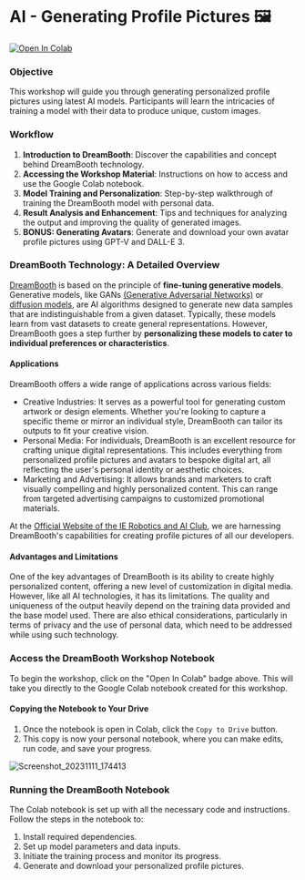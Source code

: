 # AI - Generating Profile Pictures 🖼️

[![Open In Colab](https://colab.research.google.com/assets/colab-badge.svg)](https://colab.research.google.com/drive/1djkSLl3ALqSPu947ER5aSTSo8R4cOnb6?usp=sharing)

### Objective
This workshop will guide you through generating personalized profile pictures using latest AI models. Participants will learn the intricacies of training a model with their data to produce unique, custom images.

### Workflow
1. **Introduction to DreamBooth**: Discover the capabilities and concept behind DreamBooth technology.
2. **Accessing the Workshop Material**: Instructions on how to access and use the Google Colab notebook.
3. **Model Training and Personalization**: Step-by-step walkthrough of training the DreamBooth model with personal data.
4. **Result Analysis and Enhancement**: Tips and techniques for analyzing the output and improving the quality of generated images.
5. **BONUS: Generating Avatars**: Generate and download your own avatar profile pictures using GPT-V and DALL-E 3.

### DreamBooth Technology: A Detailed Overview

[DreamBooth](https://dreambooth.github.io/) is based on the principle of **fine-tuning generative models**. Generative models, like GANs [(Generative Adversarial Networks)](https://arxiv.org/pdf/1406.2661.pdf) or [diffusion models](https://github.com/CompVis/latent-diffusion), are AI algorithms designed to generate new data samples that are indistinguishable from a given dataset. Typically, these models learn from vast datasets to create general representations. However, DreamBooth goes a step further by **personalizing these models to cater to individual preferences or characteristics**.


#### Applications
DreamBooth offers a wide range of applications across various fields:

- Creative Industries: It serves as a powerful tool for generating custom artwork or design elements. Whether you're looking to capture a specific theme or mirror an individual style, DreamBooth can tailor its outputs to fit your creative vision.
- Personal Media: For individuals, DreamBooth is an excellent resource for crafting unique digital representations. This includes everything from personalized profile pictures and avatars to bespoke digital art, all reflecting the user's personal identity or aesthetic choices.
- Marketing and Advertising: It allows brands and marketers to craft visually compelling and highly personalized content. This can range from targeted advertising campaigns to customized promotional materials.

At the [Official Website of the IE Robotics and AI Club](https://www.ieroboticsclub.com/), we are harnessing DreamBooth's capabilities for creating profile pictures of all our developers.


#### Advantages and Limitations
One of the key advantages of DreamBooth is its ability to create highly personalized content, offering a new level of customization in digital media. However, like all AI technologies, it has its limitations. The quality and uniqueness of the output heavily depend on the training data provided and the base model used. There are also ethical considerations, particularly in terms of privacy and the use of personal data, which need to be addressed while using such technology.

### Access the DreamBooth Workshop Notebook
To begin the workshop, click on the "Open In Colab" badge above. This will take you directly to the Google Colab notebook created for this workshop.

#### Copying the Notebook to Your Drive
1. Once the notebook is open in Colab, click the `Copy to Drive` button.
2. This copy is now your personal notebook, where you can make edits, run code, and save your progress.

![Screenshot_20231111_174413](https://github.com/velocitatem/workshops/assets/60182044/95156bf0-ef41-432a-9b0e-3c8545f5ff40)


### Running the DreamBooth Notebook
The Colab notebook is set up with all the necessary code and instructions. Follow the steps in the notebook to:
1. Install required dependencies.
2. Set up model parameters and data inputs.
3. Initiate the training process and monitor its progress.
4. Generate and download your personalized profile pictures.